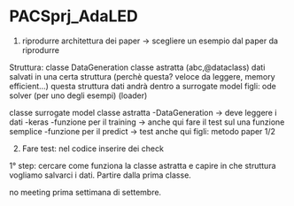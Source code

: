 # PACSprj_AdaLED

1) riprodurre architettura dei paper -> scegliere un esempio dal paper da riprodurre

Struttura:
classe DataGeneration
	classe astratta (abc,@dataclass)
		dati salvati in una certa struttura (perchè questa? veloce da leggere, memory efficient...)
		questa struttura dati andrà dentro a surrogate model
figli: ode solver (per uno degli esempi)
(loader) 

classe surrogate model
	classe astratta
		-DataGeneration -> deve leggere i dati
		-keras
		-funzione per il training -> anche qui fare il test sul una funzione semplice
		-funzione per il predict -> test anche qui
figli: metodo paper 1/2

2) Fare test: nel codice inserire dei check 

1° step: cercare come funziona la classe astratta e capire in che struttura vogliamo salvarci i dati. Partire dalla prima classe.

no meeting prima settimana di settembre. 
